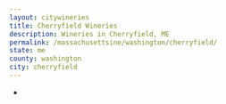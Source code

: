 ```yaml
---
layout: citywineries
title: Cherryfield Wineries
description: Wineries in Cherryfield, ME
permalink: /massachusettsine/washington/cherryfield/
state: me
county: washington
city: cherryfield
---
```

-
